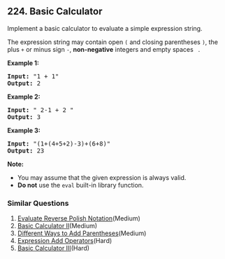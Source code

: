 ## 224. Basic Calculator

<p>Implement a basic calculator to evaluate a simple expression string.</p>

<p>The expression string may contain open <code>(</code> and closing parentheses <code>)</code>, the plus <code>+</code> or minus sign <code>-</code>, <b>non-negative</b> integers and empty spaces <code> </code>.</p>

<p><strong>Example 1:</strong></p>

<pre>
<strong>Input:</strong> &quot;1 + 1&quot;
<strong>Output:</strong> 2
</pre>

<p><strong>Example 2:</strong></p>

<pre>
<strong>Input:</strong> &quot; 2-1 + 2 &quot;
<strong>Output:</strong> 3</pre>

<p><strong>Example 3:</strong></p>

<pre>
<strong>Input:</strong> &quot;(1+(4+5+2)-3)+(6+8)&quot;
<strong>Output:</strong> 23</pre>
<b>Note:</b>

<ul>
	<li>You may assume that the given expression is always valid.</li>
	<li><b>Do not</b> use the <code>eval</code> built-in library function.</li>
</ul>


### Similar Questions
  1. [Evaluate Reverse Polish Notation](https://github.com/openset/leetcode/tree/master/solution/evaluate-reverse-polish-notation)(Medium)
  1. [Basic Calculator II](https://github.com/openset/leetcode/tree/master/solution/basic-calculator-ii)(Medium)
  1. [Different Ways to Add Parentheses](https://github.com/openset/leetcode/tree/master/solution/different-ways-to-add-parentheses)(Medium)
  1. [Expression Add Operators](https://github.com/openset/leetcode/tree/master/solution/expression-add-operators)(Hard)
  1. [Basic Calculator III](https://github.com/openset/leetcode/tree/master/solution/basic-calculator-iii)(Hard)
